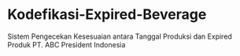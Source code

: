 # Kodefikasi-Expired-Beverage
Sistem Pengecekan Kesesuaian antara Tanggal Produksi dan Expired Produk PT. ABC President Indonesia
